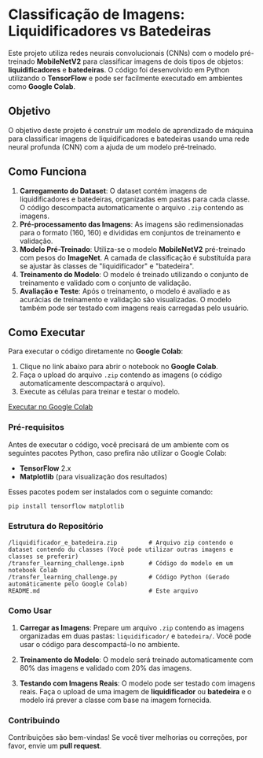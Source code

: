 # Classificação de Imagens: Liquidificadores vs Batedeiras

Este projeto utiliza redes neurais convolucionais (CNNs) com o modelo pré-treinado **MobileNetV2** para classificar imagens de dois tipos de objetos: **liquidificadores** e **batedeiras**. O código foi desenvolvido em Python utilizando o **TensorFlow** e pode ser facilmente executado em ambientes como **Google Colab**.

## Objetivo

O objetivo deste projeto é construir um modelo de aprendizado de máquina para classificar imagens de liquidificadores e batedeiras usando uma rede neural profunda (CNN) com a ajuda de um modelo pré-treinado.

## Como Funciona

1. **Carregamento do Dataset**: O dataset contém imagens de liquidificadores e batedeiras, organizadas em pastas para cada classe. O código descompacta automaticamente o arquivo `.zip` contendo as imagens.
2. **Pré-processamento das Imagens**: As imagens são redimensionadas para o formato (160, 160) e divididas em conjuntos de treinamento e validação.
3. **Modelo Pré-Treinado**: Utiliza-se o modelo **MobileNetV2** pré-treinado com pesos do **ImageNet**. A camada de classificação é substituída para se ajustar às classes de "liquidificador" e "batedeira".
4. **Treinamento do Modelo**: O modelo é treinado utilizando o conjunto de treinamento e validado com o conjunto de validação.
5. **Avaliação e Teste**: Após o treinamento, o modelo é avaliado e as acurácias de treinamento e validação são visualizadas. O modelo também pode ser testado com imagens reais carregadas pelo usuário.

## Como Executar

Para executar o código diretamente no **Google Colab**:

1. Clique no link abaixo para abrir o notebook no **Google Colab**.
2. Faça o upload do arquivo `.zip` contendo as imagens (o código automaticamente descompactará o arquivo).
3. Execute as células para treinar e testar o modelo.

[Executar no Google Colab](https://colab.research.google.com/drive/10_hjK3Zg5rM0KBwyl6le7fNE1UzvLuFV)

### Pré-requisitos

Antes de executar o código, você precisará de um ambiente com os seguintes pacotes Python, caso prefira não utilizar o Google Colab:

- **TensorFlow** 2.x
- **Matplotlib** (para visualização dos resultados)

Esses pacotes podem ser instalados com o seguinte comando:

```bash
pip install tensorflow matplotlib
```

### Estrutura do Repositório

```
/liquidificador_e_batedeira.zip         # Arquivo zip contendo o dataset contendo du classes (Você pode utilizar outras imagens e classes se preferir)
/transfer_learning_challenge.ipnb       # Código do modelo em um notebook Colab
/transfer_learning_challenge.py         # Código Python (Gerado automáticamente pelo Google Colab)
README.md                               # Este arquivo
```

### Como Usar

1. **Carregar as Imagens**: Prepare um arquivo `.zip` contendo as imagens organizadas em duas pastas: `liquidificador/` e `batedeira/`. Você pode usar o código para descompactá-lo no ambiente.
2. **Treinamento do Modelo**: O modelo será treinado automaticamente com 80% das imagens e validado com 20% das imagens.

3. **Testando com Imagens Reais**: O modelo pode ser testado com imagens reais. Faça o upload de uma imagem de **liquidificador** ou **batedeira** e o modelo irá prever a classe com base na imagem fornecida.

### Contribuindo

Contribuições são bem-vindas! Se você tiver melhorias ou correções, por favor, envie um **pull request**.
